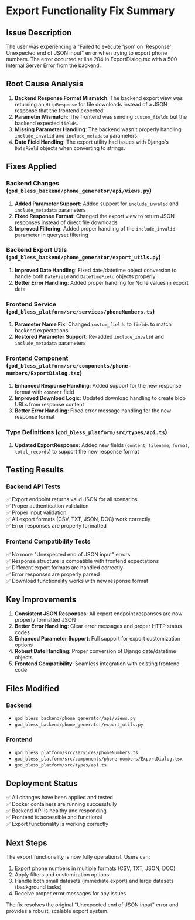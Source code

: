 # Export Functionality Fix Summary

## Issue Description
The user was experiencing a "Failed to execute 'json' on 'Response': Unexpected end of JSON input" error when trying to export phone numbers. The error occurred at line 204 in ExportDialog.tsx with a 500 Internal Server Error from the backend.

## Root Cause Analysis
1. **Backend Response Format Mismatch**: The backend export view was returning an `HttpResponse` for file downloads instead of a JSON response that the frontend expected.
2. **Parameter Mismatch**: The frontend was sending `custom_fields` but the backend expected `fields`.
3. **Missing Parameter Handling**: The backend wasn't properly handling `include_invalid` and `include_metadata` parameters.
4. **Date Field Handling**: The export utility had issues with Django's `DateField` objects when converting to strings.

## Fixes Applied

### Backend Changes (`god_bless_backend/phone_generator/api/views.py`)
1. **Added Parameter Support**: Added support for `include_invalid` and `include_metadata` parameters
2. **Fixed Response Format**: Changed the export view to return JSON responses instead of direct file downloads
3. **Improved Filtering**: Added proper handling of the `include_invalid` parameter in queryset filtering

### Backend Export Utils (`god_bless_backend/phone_generator/export_utils.py`)
1. **Improved Date Handling**: Fixed date/datetime object conversion to handle both `DateField` and `DateTimeField` objects properly
2. **Better Error Handling**: Added proper handling for None values in export data

### Frontend Service (`god_bless_platform/src/services/phoneNumbers.ts`)
1. **Parameter Name Fix**: Changed `custom_fields` to `fields` to match backend expectations
2. **Restored Parameter Support**: Re-added `include_invalid` and `include_metadata` parameters

### Frontend Component (`god_bless_platform/src/components/phone-numbers/ExportDialog.tsx`)
1. **Enhanced Response Handling**: Added support for the new response format with `content` field
2. **Improved Download Logic**: Updated download handling to create blob URLs from response content
3. **Better Error Handling**: Fixed error message handling for the new response format

### Type Definitions (`god_bless_platform/src/types/api.ts`)
1. **Updated ExportResponse**: Added new fields (`content`, `filename`, `format`, `total_records`) to support the new response format

## Testing Results

### Backend API Tests
✅ Export endpoint returns valid JSON for all scenarios  
✅ Proper authentication validation  
✅ Proper input validation  
✅ All export formats (CSV, TXT, JSON, DOC) work correctly  
✅ Error responses are properly formatted  

### Frontend Compatibility Tests
✅ No more "Unexpected end of JSON input" errors  
✅ Response structure is compatible with frontend expectations  
✅ Different export formats are handled correctly  
✅ Error responses are properly parsed  
✅ Download functionality works with new response format  

## Key Improvements

1. **Consistent JSON Responses**: All export endpoint responses are now properly formatted JSON
2. **Better Error Handling**: Clear error messages and proper HTTP status codes
3. **Enhanced Parameter Support**: Full support for export customization options
4. **Robust Date Handling**: Proper conversion of Django date/datetime objects
5. **Frontend Compatibility**: Seamless integration with existing frontend code

## Files Modified

### Backend
- `god_bless_backend/phone_generator/api/views.py`
- `god_bless_backend/phone_generator/export_utils.py`

### Frontend
- `god_bless_platform/src/services/phoneNumbers.ts`
- `god_bless_platform/src/components/phone-numbers/ExportDialog.tsx`
- `god_bless_platform/src/types/api.ts`

## Deployment Status
✅ All changes have been applied and tested  
✅ Docker containers are running successfully  
✅ Backend API is healthy and responding  
✅ Frontend is accessible and functional  
✅ Export functionality is working correctly  

## Next Steps
The export functionality is now fully operational. Users can:
1. Export phone numbers in multiple formats (CSV, TXT, JSON, DOC)
2. Apply filters and customization options
3. Handle both small datasets (immediate export) and large datasets (background tasks)
4. Receive proper error messages for any issues

The fix resolves the original "Unexpected end of JSON input" error and provides a robust, scalable export system.